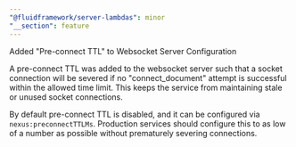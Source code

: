 ```yaml
---
"@fluidframework/server-lambdas": minor
"__section": feature
---
```

Added "Pre-connect TTL" to Websocket Server Configuration

A pre-connect TTL was added to the websocket server such that a socket connection will be severed if no "connect_document" attempt is successful within the allowed time limit. This keeps the service from maintaining stale or unused socket connections.

By default pre-connect TTL is disabled, and it can be configured via `nexus:preconnectTTLMs`. Production services should configure this to as low of a number as possible without prematurely severing connections.
